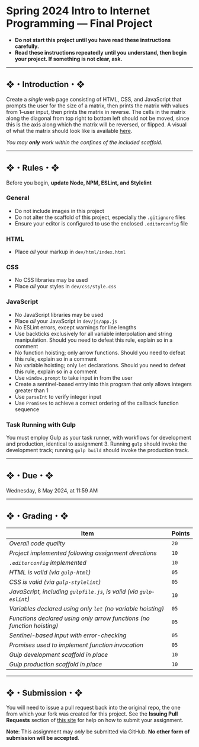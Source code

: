 # Spring 2024 Intro to Internet Programming — Final Project

* **Do not start this project until you have read these instructions carefully.**
* **Read these instructions repeatedly until you understand, then begin your project. If something is not clear, ask.**

---

## ❖・Introduction・❖

Create a *single* web page consisting of HTML, CSS, and JavaScript that prompts the user for the size of a matrix, then prints the matrix with values from 1–user input, then prints the matrix in reverse. The cells in the matrix along the diagonal from top right to bottom left should not be moved, since this is the axis along which the matrix will be reversed, or flipped. A visual of what the matrix should look like is available [here](http://vanegas.cs.hartford.edu/uploads/videos/flipping-a-matrix-along-a-diagonal.mp4).

*You may **only** work within the confines of the included scaffold.*

---

## ❖・Rules・❖

Before you begin, **update Node, NPM, ESLint, and Stylelint**

### General

* Do not include images in this project
* Do not alter the scaffold of this project, especially the `.gitignore` files
* Ensure your editor is configured to use the enclosed `.editorconfig` file

### HTML

* Place *all* your markup in `dev/html/index.html`

### CSS

* No CSS libraries may be used
* Place *all* your styles in `dev/css/style.css`

### JavaScript

* No JavaScript libraries may be used
* Place *all* your JavaScript in `dev/js/app.js`
* No ESLint errors, except warnings for line lengths
* Use backticks exclusively for all variable interpolation and string manipulation. Should you need to defeat this rule, explain so in a comment
* No function hoisting; only arrow functions. Should you need to defeat this rule, explain so in a comment
* No variable hoisting; only `let` declarations. Should you need to defeat this rule, explain so in a comment
* Use `window.prompt` to take input in from the user
* Create a sentinel-based entry into this program that only allows integers greater than 1
* Use `parseInt` to verify integer input
* Use `Promises` to achieve a correct ordering of the callback function sequence

### Task Running with Gulp

You must employ Gulp as your task runner, with workflows for development and production, identical to assignment 3. Running `gulp` should invoke the development track; running `gulp build` should invoke the production track.

---

## ❖・Due・❖

Wednesday, 8 May 2024, at 11:59 AM

---

## ❖・Grading・❖

| Item                                                                   | Points |
|------------------------------------------------------------------------|--------|
| *Overall code quality*                                                 | `20`   |
| *Project implemented following assignment directions*                  | `10`   |
| *`.editorconfig` implemented*                                          | `10`   |
| *HTML is valid (via `gulp-html`)*                                      | `05`   |
| *CSS is valid (via `gulp-stylelint`)*                                  | `05`   |
| *JavaScript, including `gulpfile.js`, is valid (via `gulp-eslint`)*    | `10`   |
| *Variables declared using only `let` (no variable hoisting)*           | `05`   |
| *Functions declared using only arrow functions (no function hoisting)* | `05`   |
| *Sentinel-based input with error-checking*                             | `05`   |
| *Promises used to implement function invocation*                       | `05`   |
| *Gulp development scaffold in place*                                   | `10`   |
| *Gulp production scaffold in place*                                    | `10`   |

---

## ❖・Submission・❖

You will need to issue a pull request back into the original repo, the one from which your fork was created for this project. See the **Issuing Pull Requests** section of [this site](http://code-warrior.github.io/tutorials/git/github/index.html) for help on how to submit your assignment.

**Note**: This assignment may *only* be submitted via GitHub. **No other form of submission will be accepted**.
